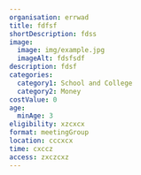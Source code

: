 ```yaml
---
organisation: errwad
title: fdfsf
shortDescription: fdss
image:
  image: img/example.jpg
  imageAlt: fdsfsdf
description: fdsf
categories:
  category1: School and College
  category2: Money
costValue: 0
age:
  minAge: 3
eligibility: xzcxcx
format: meetingGroup
location: cccxcx
time: cxccz
access: zxczcxz
---
```

